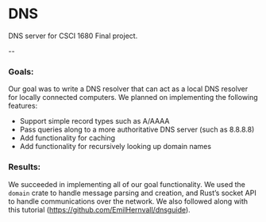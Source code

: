 # DNS

DNS server for CSCI 1680 Final project.

--

### Goals:

Our goal was to write a DNS resolver that can act as a local DNS resolver for locally connected computers. We planned on implementing the following features:
* Support simple record types such as A/AAAA
* Pass queries along to a more authoritative DNS server (such as 8.8.8.8)
* Add functionality for caching
* Add functionality for recursively looking up domain names


### Results:

We succeeded in implementing all of our goal functionality. We used the `domain` crate to handle message parsing and creation, and Rust’s socket API to handle communications over the network. We also followed along with this tutorial (https://github.com/EmilHernvall/dnsguide).
